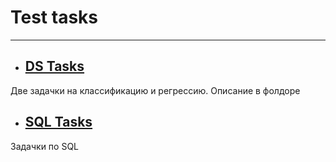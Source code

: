 # Test tasks
____

- ## [DS Tasks](https://github.com/arkhipkin7/ds_projects/tree/main/magnit/python)
Две задачки на классификацию и регрессию. Описание в фолдоре

- ## [SQL Tasks](https://github.com/arkhipkin7/ds_projects/tree/main/magnit/SQL)
Задачки по SQL 
